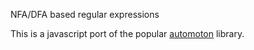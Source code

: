 NFA/DFA based regular expressions

This is a javascript port of the popular [automoton](http://www.brics.dk/automaton/) library.

